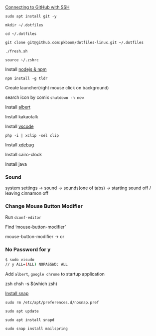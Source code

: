 [Connecting to GitHub with SSH](https://docs.github.com/en/free-pro-team@latest/github/authenticating-to-github/connecting-to-github-with-ssh)

`sudo apt install git -y`

`mkdir ~/.dotfiles`

`cd ~/.dotfiles`

`git clone git@github.com:pkboom/dotfiles-linux.git ~/.dotfiles`

`./fresh.sh`

`source ~/.zshrc`

Install [nodejs & npm](https://github.com/nodesource/distributions/blob/master/README.md)

`npm install -g tldr`

Create launcher(right mouse click on background)

search icon by comix
`shutdown -h now`

Install [albert](https://albertlauncher.github.io/docs/installing)

Install kakaotalk

Install [vscode](https://code.visualstudio.com/download)

`php -i | xclip -sel clip`

Install [xdebug](https://xdebug.org/wizard.php)

Install cairo-clock

Install java

### Sound

system settings → sound → sounds(one of tabs) → starting sound off / leaving cinnamon off

### Change Mouse Button Modifier

Run `dconf-editor`

Find ‘mouse-button-modifier’

mouse-button-modifier -> <super> or <meta>

### No Password for y

```bash
$ sudo visudo
// y ALL=(ALL) NOPASSWD: ALL
```

Add `albert`, `google chrome` to startup application

zsh
chsh -s $(which zsh) 


[Install snap](https://snapcraft.io/docs/installing-snap-on-linux-mint)

`sudo rm /etc/apt/preferences.d/nosnap.pref`

`sudo apt update`

`sudo apt install snapd`

`sudo snap install mailspring`
